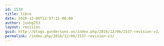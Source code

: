 ```yaml
---
id: 1538
title: libre
date: 2016-12-06T12:57:11-08:00
author: joshg253
layout: revision
guid: http://blogs.gundersons.us/index.php/2016/12/06/1537-revision-v1/
permalink: /index.php/2016/12/06/1537-revision-v1/
---
```

